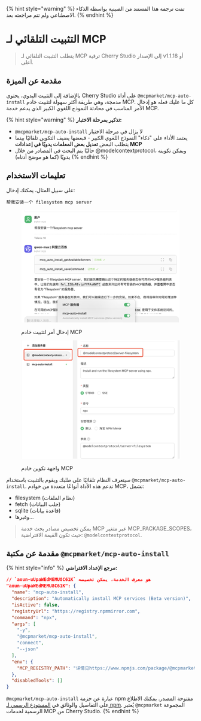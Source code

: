
{% hint style="warning" %}
تمت ترجمة هذا المستند من الصينية بواسطة الذكاء الاصطناعي ولم تتم مراجعته بعد.
{% endhint %}

# التثبيت التلقائي لـ MCP

> يتطلب التثبيت التلقائي لـ MCP ترقية Cherry Studio إلى الإصدار v1.1.18 أو أعلى.

## مقدمة عن الميزة

بالإضافة إلى التثبيت اليدوي، يحتوي Cherry Studio على أداة `@mcpmarket/mcp-auto-install` مدمجة، وهي طريقة أكثر سهولة لتثبيت خادم MCP. كل ما عليك فعله هو إدخال الأمر المناسب في محادثة النموذج اللغوي الكبير الذي يدعم خدمة MCP.

{% hint style="warning" %}
**تذكير بمرحلة الاختبار:**
* `@mcpmarket/mcp-auto-install` لا يزال في مرحلة الاختبار
* يعتمد الأداء على "ذكاء" النموذج اللغوي الكبير - فبعضها يضيف التكوين تلقائيًا بينما يتطلب البعض **تعديل بعض المعلمات يدويًا في إعدادات MCP**
* حاليًا يتم البحث في المصادر من خلال @modelcontextprotocol، ويمكن تكوينه يدويًا (كما هو موضح أدناه)
{% endhint %}

## تعليمات الاستخدام

على سبيل المثال، يمكنك إدخال:

```
帮我安装一个 filesystem mcp server
```

<figure><img src="../../.gitbook/assets/mcp-auto-install_shot1.png" alt=""><figcaption><p>إدخال أمر لتثبيت خادم MCP</p></figcaption></figure>

<figure><img src="../../.gitbook/assets/mcp-auto-install_shot2.png" alt=""><figcaption><p>واجهة تكوين خادم MCP</p></figcaption></figure>

سيتعرف النظام تلقائيًا على طلبك ويقوم بالتثبيت باستخدام `@mcpmarket/mcp-auto-install`. تدعم هذه الأداة أنواعًا متعددة من خوادم MCP، تشمل:

* filesystem (نظام الملفات)
* fetch (جلب البيانات)
* sqlite (قاعدة بيانات)
* وغيرها...

> يمكن تخصيص مصادر بحث خدمة MCP عبر متغير MCP_PACKAGE_SCOPES، حيث تكون القيمة الافتراضية: `@modelcontextprotocol`.

## مقدمة عن مكتبة `@mcpmarket/mcp-auto-install`

{% hint style="info" %}
**مرجع الإعداد الافتراضي:**

```json
// `axun-uUpaWEdMEMU8C61K` هو معرف الخدمة، يمكن تخصيصه
"axun-uUpaWEdMEMU8C61K": {
  "name": "mcp-auto-install",
  "description": "Automatically install MCP services (Beta version)",
  "isActive": false,
  "registryUrl": "https://registry.npmmirror.com",
  "command": "npx",
  "args": [
    "-y",
    "@mcpmarket/mcp-auto-install",
    "connect",
    "--json"
  ],
  "env": {
    "MCP_REGISTRY_PATH": "详情见https://www.npmjs.com/package/@mcpmarket/mcp-auto-install"
  },
  "disabledTools": []
}
```

`@mcpmarket/mcp-auto-install` عبارة عن حزمة npm مفتوحة المصدر. يمكنك الاطلاع على التفاصيل والوثائق في [المستودع الرسمي لـ npm](https://www.npmjs.com/package/@mcpmarket/mcp-auto-install). يُعتبر `@mcpmarket` المجموعة الرسمية لخدمات MCP من Cherry Studio.
{% endhint %}